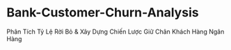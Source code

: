 # Bank-Customer-Churn-Analysis
Phân Tích Tỷ Lệ Rời Bỏ & Xây Dựng Chiến Lược Giữ Chân Khách Hàng Ngân Hàng
